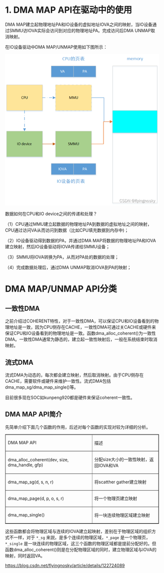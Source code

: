 
# 1. DMA MAP API在驱动中的使用

DMA MAP建立起物理地址PA和IO设备的虚拟地址IOVA之间的映射，当IO设备通过SMMU访IOVA实际会访问到对应的物理地址PA。完成访问后DMA UNMAP取消映射。

在IO设备驱动中DMA MAP/UNMAP使用如下图所示：

![2022-08-16-20-38-08.png](./images/2022-08-16-20-38-08.png)

数据如何在CPU和IO device之间的传递和处理？

（1）CPU通过MMU建立起数据的物理地址PA到数据的虚拟地址之间的映射，CPU通过访问VA从而访问到数据（比如CPU填充数据到内存中)；

（2）IO设备驱动得到数据的PA，并通过DMA MAP将数据的物理地址PA和IOVA建立映射，然后IO设备驱动将IOVA传递给SMMU设备；

（3）SMMU将IOVA转换为PA，从而对PA处的数据的处理；

（4）完成数据处理后，通过DMA UNMAP取消IOVA到PA的映射；

# DMA MAP/UNMAP API分类

## 一致性DMA

之前介绍过COHERENT特性，对于一致性DMA，可以保证CPU和IO设备看到的物理地址是一致，因为CPU侧存在CACHE，一致性DMA可通过关CACHE或硬件来保证CPU和IO设备看到的物理地址是一致。函数dma_alloc_coherent()为一致性DMA。一致性DMA通常为静态的，建立起一致性映射后，一般在系统结束时取消映射。

## 流式DMA

流式DMA为动态的，每次都会建立映射，然后取消映射。由于CPU侧存在CACHE，需要软件或硬件来维护一致性。流式DMA包括dma_map_sg/dma_map_single()等。

目前很多现在SOC如kunpeng920都是硬件来保证coherent一致性。

## DMA MAP API简介

先简单介绍下面几个函数的作用，后述对每个函数的实现对较为详细的分析。

<table border="1" cellspacing="0"><tbody><tr><td> <p>DMA MAP API</p> </td><td> <p>描述</p> </td></tr><tr><td> <p>dma_alloc_coherent(dev, size, dma_handle, gfp)</p> </td><td> <p>分配size大小的一致性映射，返回IOVA和VA</p> </td></tr><tr><td> <p>dma_map_sg(d, s, n, r)</p> </td><td> <p>将scatther gather建立映射</p> </td></tr><tr><td> <p>dma_map_page(d, p, o, s, r)</p> </td><td> <p>将一个物理页建立映射</p> </td></tr><tr><td> <p>dma_map_single()</p> </td><td> <p>将一块连续物理区域建立映射</p> </td></tr></tbody></table>

这些函数都会将物理区域与连续的IOVA建立起映射，差别在于物理区域的组织方式不一样，对于 `*_sg` 来説，是多个连续的物理区域，`*_page` 是一个物理页，`*_single` 是一块连续的物理区域，这三个函数的物理区域都是提前分配好的。但函数dma_alloc_coherent()则是在分配物理区域的同时，建立物理区域与IOVA的映射，同时返回VA。

https://blog.csdn.net/flyingnosky/article/details/122724089